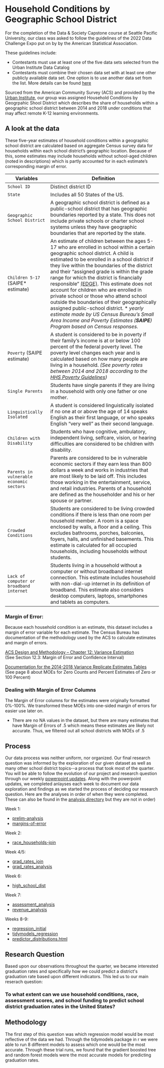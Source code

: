 # Household Conditions by Geographic School District

For the completion of the Data & Society Capstone course at Seattle Pacific University, our class was asked to follow the guidelines of the 2022 Data Challenge Expo put on by by the American Statistical Association. 

These guidelines include: 
- Contestants must use at least one of the five data sets selected from the Urban Institute Data Catalog
- Contestants must combine their chosen data set with at least one other publicly available data set. One option is to use another data set from the list.
More details can be found [here](https://community.amstat.org/dataexpo/home)

Sourced from the American Community Survey (ACS) and provided by the [Urban Institute](https://datacatalog.urban.org/dataset/household-conditions-geographic-school-district), our group was assigned Household Conditions by Geogrpahic Shool District which describes the share of households within a geographic school district between 2014 and 2018 under conditions that may affect remote K-12 learning environments.

## A look at the data

These five-year estimates of household conditions within a geographic school district are calculated based on aggregate Census survey data for households within each school district’s geographic location. Because of this, some estimates may include households without school-aged children (noted in descriptions) which is partly accounted for in each estimate’s corresponding margin of error. 

| Variables | Definition |
| --- | --- |
| `School ID` |Distinct district ID|
| `State` |Includes all 50 States of the US.|
| `Geographic School District` |A geographic school district is defined as a public-school district that has geographic boundaries reported by a state. This does not include private schools or charter school systems unless they have geographic boundaries that are reported by the state.  |
| `Children 5-17` (SAIPE\* estimate) | An estimate of children between the ages 5-17 who are enrolled in school within a certain geographic school district. A child is estimated to be enrolled in a school district if they live within the boundaries of the district and their “assigned grade is within the grade range for which the district is financially responsible” [(EDGE)](https://nces.ed.gov/programs/edge/Demographic/ACSchildren). This estimate does not account for children who are enrolled in private school or those who attend school outside the boundaries of their geographically assigned public-school district. \* _yearly estimate made by US Census Bureau’s Small Area Income and Poverty Estimates (**SAIPE**) Program based on Census responses._|
| `Poverty` (SAIPE estimate) | A student is considered to be in poverty if their family’s income is at or below 100 percent of the federal poverty level. The poverty level changes each year and is calculated based on how many people are living in a household. _(See poverty rates between 2014 and 2018 according to the [HHS Poverty Guidelines](https://aspe.hhs.gov/topics/poverty-economic-mobility/poverty-guidelines/prior-hhs-poverty-guidelines-federal-register-references))_|
| `Single Parents` | Students have single parents if they are living in a household with only one father or one mother.|
| `Linguistically Isolated` | A student is considered linguistically isolated if no one at or above the age of 14 speaks English as their first language, or who speaks English “very well” as their second language.|
| `Children with Disability` | Students who have cognitive, ambulatory, independent living, selfcare, vision, or hearing difficulties are considered to be children with disability. |
| `Parents in vulnerable economic sectors` |Parents are considered to be in vulnerable economic sectors if they earn less than 800 dollars a week and works in industries that are most likely to be laid off. This includes those working in the entertainment, service, and retail industries. Parents of a household are defined as the householder and his or her spouse or partner.|
| `Crowded Conditions` | Students are considered to be living crowded conditions if there is less than one room per household member. A room is a space enclosed by walls, a floor and a ceiling. This excludes bathrooms, porches, balconies, foyers, halls, and unfinished basements. This estimate is calculated for all occupied households, including households without students. |
|`Lack of computer or broadband internet`| Students living in a household without a computer or without broadband internet connection. This estimate includes household with non-dial-up internet in its definition of broadband. This estimate also considers desktop computers, laptops, smartphones and tablets as computers.|

### Margin of Error: 
Because each household condition is an estimate, this dataset includes a margin of error variable for each estimate. The Census Bureau has documentation of the methodology used by the ACS to calculate estimates and margin of errors.

[ACS Design and Methodology – Chapter 12: Variance Estimation](https://www2.census.gov/programs-surveys/acs/methodology/design_and_methodology/acs_design_methodology_ch12_2014.pdf)  
(See Section 12.3: Margin of Error and Confidence Interval)

[Documentation for the 2014-2018 Variance Replicate Estimates Tables](https://www2.census.gov/programs-surveys/acs/replicate_estimates/2018/documentation/5-year/2014-2018_Variance_Replicate_Tables_Documentation.pdf)   
(See page 8 about MOEs for Zero Counts and Percent Estimates of Zero or 100 Percent)

### Dealing with Margin of Error Columns
The Margin of Error columns for the estimates were originally formatted 0%-100%. We transformed these MOEs into one-sided margin of errors for easier use later on. 
- There are no NA values in the dataset, but there are many estimates that have Margin of Errors of .5 which means these estimates are likely not accurate. Thus, we filtered out all school districts with MOEs of .5 


## Process

Our data process was neither uniform, nor organized. Our final research question was informed by the exploration of our given dataset as well as many other school district topics--a process that took most of the quarter. You will be able to follow the evolution of our project and research question through our weekly [powerpoint updates](https://github.com/jonmgeiger/household-conditions/tree/reproducibility/slides). Along with the powerpoint updates, we completed anlayses each week to document our data exploration and findings as we started the process of deciding our research question. Here are the analyses in order of when they were completed. These can also be found in the [analysis directory](https://github.com/jonmgeiger/household-conditions/tree/main/analyses) but they are not in order) 


Week 1: 
- [prelim-analysis](https://jonmgeiger.github.io/household-conditions/analyses/prelim-analysis.html)
- [margins-of-error](https://jonmgeiger.github.io/household-conditions/analyses/margins-of-error.html)

Week 2: 
- [race_households-join](https://jonmgeiger.github.io/household-conditions/analyses/race_households_join.html)

Week 4/5: 
- [grad_rates_join](https://github.com/jonmgeiger/household-conditions/blob/main/analyses/grad_rates_join.html)
- [grad_rates_analysis](https://github.com/jonmgeiger/household-conditions/blob/main/analyses/grad_rates_analysis.html)

Week 6: 
- [high_school_dist](https://github.com/jonmgeiger/household-conditions/blob/reproducibility/analyses/high_school_dist.html)

Week 7: 
- [assessment_analysis](https://jonmgeiger.github.io/household-conditions/analyses/assessment_analysis.html)
- [revenue_analysis](https://jonmgeiger.github.io/household-conditions/analyses/revenue_hh_join.html)

Weeks 8-9: 
- [regression_initial](https://jonmgeiger.github.io/household-conditions/analyses/regression_initial.html)
- [tidymodels_regression](https://jonmgeiger.github.io/household-conditions/analyses/tidymodels_regrassion.html)
- [predictor_distributions.html](https://jonmgeiger.github.io/household-conditions/analyses/predictor_distributions.html)


## Research Question
Based upon our observations throughout the quarter, we became interested graduation rates and specifically how we could predict a district's graduation rate based upon different indicators. This led us to our main reserach question: 

### To what extent can we use household conditions, race, assessment scores, and school funding to predict school district graduation rates in the United States? 

## Methodology 

The first step of this question was which regression model would be most reflective of the data we had. Through the tidymodels package in r we were able to run 8 different models to assess which one would be the most accurate. Through these trial runs, we found that the gradient boosted tree and random forest models were the most accurate models for predicting graduation rates. 

